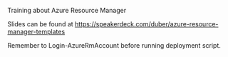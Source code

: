 Training about Azure Resource Manager

Slides can be found at https://speakerdeck.com/duber/azure-resource-manager-templates

Remember to Login-AzureRmAccount before running deployment script.